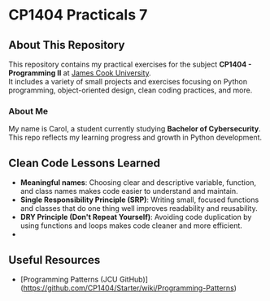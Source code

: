 # CP1404 Practicals 7

## About This Repository

This repository contains my practical exercises for the subject **CP1404 - Programming II** at [James Cook University](https://www.jcu.edu.au/).  
It includes a variety of small projects and exercises focusing on Python programming, object-oriented design, clean coding practices, and more.

### About Me

My name is Carol, a student currently studying **Bachelor of Cybersecurity**.  
This repo reflects my learning progress and growth in Python development.


## Clean Code Lessons Learned

- **Meaningful names**: Choosing clear and descriptive variable, function, and class names makes code easier to understand and maintain.
- **Single Responsibility Principle (SRP)**: Writing small, focused functions and classes that do one thing well improves readability and reusability.
- **DRY Principle (Don't Repeat Yourself)**: Avoiding code duplication by using functions and loops makes code cleaner and more efficient.
- 
## Useful Resources
- [Programming Patterns (JCU GitHub)] (https://github.com/CP1404/Starter/wiki/Programming-Patterns)

